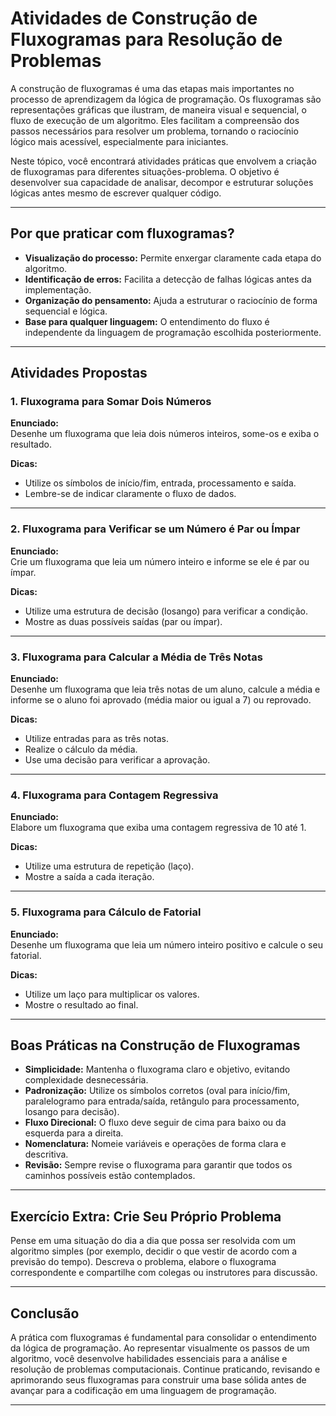 
# Atividades de Construção de Fluxogramas para Resolução de Problemas

A construção de fluxogramas é uma das etapas mais importantes no processo de aprendizagem da lógica de programação. Os fluxogramas são representações gráficas que ilustram, de maneira visual e sequencial, o fluxo de execução de um algoritmo. Eles facilitam a compreensão dos passos necessários para resolver um problema, tornando o raciocínio lógico mais acessível, especialmente para iniciantes.

Neste tópico, você encontrará atividades práticas que envolvem a criação de fluxogramas para diferentes situações-problema. O objetivo é desenvolver sua capacidade de analisar, decompor e estruturar soluções lógicas antes mesmo de escrever qualquer código.

---

## Por que praticar com fluxogramas?

- **Visualização do processo:** Permite enxergar claramente cada etapa do algoritmo.
- **Identificação de erros:** Facilita a detecção de falhas lógicas antes da implementação.
- **Organização do pensamento:** Ajuda a estruturar o raciocínio de forma sequencial e lógica.
- **Base para qualquer linguagem:** O entendimento do fluxo é independente da linguagem de programação escolhida posteriormente.

---

## Atividades Propostas

### 1. Fluxograma para Somar Dois Números

**Enunciado:**  
Desenhe um fluxograma que leia dois números inteiros, some-os e exiba o resultado.

**Dicas:**  
- Utilize os símbolos de início/fim, entrada, processamento e saída.
- Lembre-se de indicar claramente o fluxo de dados.

---

### 2. Fluxograma para Verificar se um Número é Par ou Ímpar

**Enunciado:**  
Crie um fluxograma que leia um número inteiro e informe se ele é par ou ímpar.

**Dicas:**  
- Utilize uma estrutura de decisão (losango) para verificar a condição.
- Mostre as duas possíveis saídas (par ou ímpar).

---

### 3. Fluxograma para Calcular a Média de Três Notas

**Enunciado:**  
Desenhe um fluxograma que leia três notas de um aluno, calcule a média e informe se o aluno foi aprovado (média maior ou igual a 7) ou reprovado.

**Dicas:**  
- Utilize entradas para as três notas.
- Realize o cálculo da média.
- Use uma decisão para verificar a aprovação.

---

### 4. Fluxograma para Contagem Regressiva

**Enunciado:**  
Elabore um fluxograma que exiba uma contagem regressiva de 10 até 1.

**Dicas:**  
- Utilize uma estrutura de repetição (laço).
- Mostre a saída a cada iteração.

---

### 5. Fluxograma para Cálculo de Fatorial

**Enunciado:**  
Desenhe um fluxograma que leia um número inteiro positivo e calcule o seu fatorial.

**Dicas:**  
- Utilize um laço para multiplicar os valores.
- Mostre o resultado ao final.

---

## Boas Práticas na Construção de Fluxogramas

- **Simplicidade:** Mantenha o fluxograma claro e objetivo, evitando complexidade desnecessária.
- **Padronização:** Utilize os símbolos corretos (oval para início/fim, paralelogramo para entrada/saída, retângulo para processamento, losango para decisão).
- **Fluxo Direcional:** O fluxo deve seguir de cima para baixo ou da esquerda para a direita.
- **Nomenclatura:** Nomeie variáveis e operações de forma clara e descritiva.
- **Revisão:** Sempre revise o fluxograma para garantir que todos os caminhos possíveis estão contemplados.

---

## Exercício Extra: Crie Seu Próprio Problema

Pense em uma situação do dia a dia que possa ser resolvida com um algoritmo simples (por exemplo, decidir o que vestir de acordo com a previsão do tempo). Descreva o problema, elabore o fluxograma correspondente e compartilhe com colegas ou instrutores para discussão.

---

## Conclusão

A prática com fluxogramas é fundamental para consolidar o entendimento da lógica de programação. Ao representar visualmente os passos de um algoritmo, você desenvolve habilidades essenciais para a análise e resolução de problemas computacionais. Continue praticando, revisando e aprimorando seus fluxogramas para construir uma base sólida antes de avançar para a codificação em uma linguagem de programação.

---
```